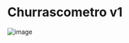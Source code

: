 # **Churrascometro v1**
![image](https://user-images.githubusercontent.com/81274627/186323083-ac4d28e2-ffb1-45f4-8804-0102f55ea66c.png)

